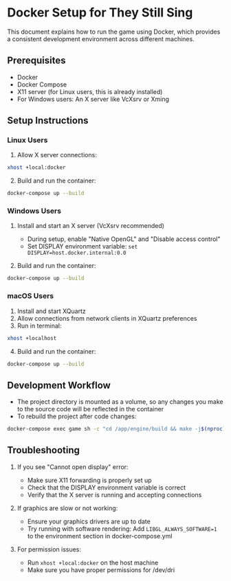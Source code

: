 # Docker Setup for They Still Sing

This document explains how to run the game using Docker, which provides a consistent development environment across different machines.

## Prerequisites

- Docker
- Docker Compose
- X11 server (for Linux users, this is already installed)
- For Windows users: An X server like VcXsrv or Xming

## Setup Instructions

### Linux Users

1. Allow X server connections:
```bash
xhost +local:docker
```

2. Build and run the container:
```bash
docker-compose up --build
```

### Windows Users

1. Install and start an X server (VcXsrv recommended)
   - During setup, enable "Native OpenGL" and "Disable access control"
   - Set DISPLAY environment variable: `set DISPLAY=host.docker.internal:0.0`

2. Build and run the container:
```bash
docker-compose up --build
```

### macOS Users

1. Install and start XQuartz
2. Allow connections from network clients in XQuartz preferences
3. Run in terminal:
```bash
xhost +localhost
```

4. Build and run the container:
```bash
docker-compose up --build
```

## Development Workflow

- The project directory is mounted as a volume, so any changes you make to the source code will be reflected in the container
- To rebuild the project after code changes:
```bash
docker-compose exec game sh -c "cd /app/engine/build && make -j$(nproc)"
```

## Troubleshooting

1. If you see "Cannot open display" error:
   - Make sure X11 forwarding is properly set up
   - Check that the DISPLAY environment variable is correct
   - Verify that the X server is running and accepting connections

2. If graphics are slow or not working:
   - Ensure your graphics drivers are up to date
   - Try running with software rendering: Add `LIBGL_ALWAYS_SOFTWARE=1` to the environment section in docker-compose.yml

3. For permission issues:
   - Run `xhost +local:docker` on the host machine
   - Make sure you have proper permissions for /dev/dri 